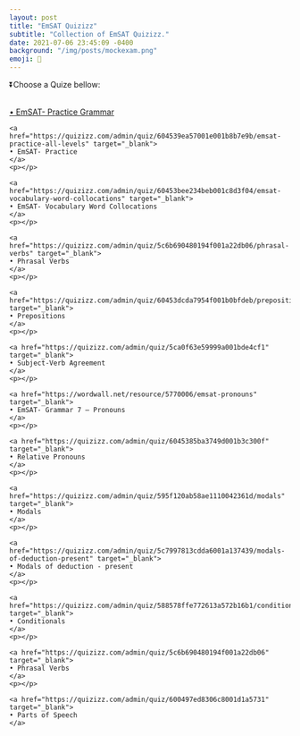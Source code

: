 ```yaml
---
layout: post
title: "EmSAT Quizizz"
subtitle: "Collection of EmSAT Quizizz."
date: 2021-07-06 23:45:09 -0400
background: "/img/posts/mockexam.png"
emoji: 🧪
---
```



<p class="h3">⏬Choose a Quize bellow:</p> 

<br>
<div class="text-primary">
    <a href="https://quizizz.com/admin/quiz/60453abbfbc6b3001b0c27a2" target="_blank">
    • EmSAT- Practice Grammar
    </a>
    <p></p>

    <a href="https://quizizz.com/admin/quiz/604539ea57001e001b8b7e9b/emsat-practice-all-levels" target="_blank">
    • EmSAT- Practice
    </a>
    <p></p>

    <a href="https://quizizz.com/admin/quiz/60453bee234beb001c8d3f04/emsat-vocabulary-word-collocations" target="_blank">
    • EmSAT- Vocabulary Word Collocations  
    </a>
    <p></p>

    <a href="https://quizizz.com/admin/quiz/5c6b690480194f001a22db06/phrasal-verbs" target="_blank">
    • Phrasal Verbs  
    </a>
    <p></p>

    <a href="https://quizizz.com/admin/quiz/60453dcda7954f001b0bfdeb/prepositions" target="_blank">
    • Prepositions 
    </a>
    <p></p>

    <a href="https://quizizz.com/admin/quiz/5ca0f63e59999a001bde4cf1" target="_blank">
    • Subject-Verb Agreement 
    </a>
    <p></p>

    <a href="https://wordwall.net/resource/5770006/emsat-pronouns" target="_blank">
    • EmSAT- Grammar 7 – Pronouns  
    </a>
    <p></p>

    <a href="https://quizizz.com/admin/quiz/6045385ba3749d001b3c300f" target="_blank">
    • Relative Pronouns 
    </a>
    <p></p>

    <a href="https://quizizz.com/admin/quiz/595f120ab58ae1110042361d/modals" target="_blank">
    • Modals  
    </a>
    <p></p>

    <a href="https://quizizz.com/admin/quiz/5c7997813cdda6001a137439/modals-of-deduction-present" target="_blank">
    • Modals of deduction - present  
    </a>
    <p></p>

    <a href="https://quizizz.com/admin/quiz/588578ffe772613a572b16b1/conditionals" target="_blank">
    • Conditionals  
    </a>
    <p></p>

    <a href="https://quizizz.com/admin/quiz/5c6b690480194f001a22db06" target="_blank">
    • Phrasal Verbs  
    </a>
    <p></p>

    <a href="https://quizizz.com/admin/quiz/600497ed8306c8001d1a5731" target="_blank">
    • Parts of Speech  
    </a>
</div>
<br>

